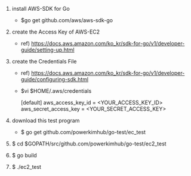 1. install AWS-SDK for Go
   - $go get github.com/aws/aws-sdk-go
   
2. create the Access Key of AWS-EC2
   - ref) https://docs.aws.amazon.com/ko_kr/sdk-for-go/v1/developer-guide/setting-up.html 
   
3. create the Credentials File
   - ref) https://docs.aws.amazon.com/ko_kr/sdk-for-go/v1/developer-guide/configuring-sdk.html
   - $vi $HOME/.aws/credentials
   
      [default]
      aws_access_key_id = <YOUR_ACCESS_KEY_ID>
      aws_secret_access_key = <YOUR_SECRET_ACCESS_KEY>

4. download this test program
   - $ go get github.com/powerkimhub/go-test/ec_test

5. $ cd $GOPATH/src/github.com/powerkimhub/go-test/ec2_test

6. $ go build

7. $ ./ec2_test
